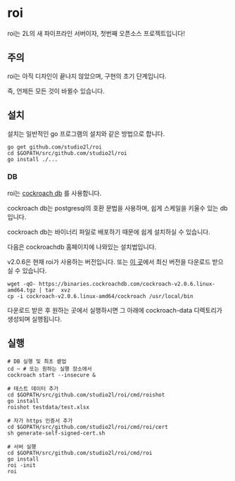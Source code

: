 # roi

roi는 2L의 새 파이프라인 서버이자, 첫번째 오픈소스 프로젝트입니다!


## 주의

roi는 아직 디자인이 끝나지 않았으며, 구현의 초기 단계입니다.

즉, 언제든 모든 것이 바뀔수 있습니다.


## 설치

설치는 일반적인 go 프로그램의 설치와 같은 방법으로 합니다.

```
go get github.com/studio2l/roi
cd $GOPATH/src/github.com/studio2l/roi
go install ./...
```

### DB

roi는 [cockroach db](https://cockroachlabs.com) 를 사용합니다.

cockroach db는 postgresql의 호환 문법을 사용하며, 쉽게 스케일을 키울수 있는 db입니다.

cockroach db는 바이너리 파일로 배포하기 때문에 쉽게 설치하실 수 있습니다.

다음은 cockroachdb 홈페이지에 나와있는 설치법입니다.

v2.0.6은 현재 roi가 사용하는 버전입니다. 또는 [이 곳](https://www.cockroachlabs.com/docs/stable/install-cockroachdb.html)에서 최신 버전을 다운로드 받으실 수 있습니다.

```
wget -qO- https://binaries.cockroachdb.com/cockroach-v2.0.6.linux-amd64.tgz | tar  xvz
cp -i cockroach-v2.0.6.linux-amd64/cockroach /usr/local/bin
```

다운로드 받은 후 원하는 곳에서 실행하시면 그 아래에 cockroach-data 디렉토리가 생성되며 실행됩니다.

## 실행

```
# DB 실행 및 최초 셑업
cd ~ # 또는 원하는 실행 장소에서
cockroach start --insecure &

# 테스트 데이터 추가
cd $GOPATH/src/github.com/studio2l/roi/cmd/roishot
go install
roishot testdata/test.xlsx

# 자가 https 인증서 추가
cd $GOPATH/src/github.com/studio2l/roi/cmd/roi/cert
sh generate-self-signed-cert.sh

# 서버 실행
cd $GOPATH/src/github.com/studio2l/roi/cmd/roi
go install
roi -init
roi
```
